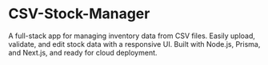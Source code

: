 # CSV-Stock-Manager
A full-stack app for managing inventory data from CSV files. Easily upload, validate, and edit stock data with a responsive UI. Built with Node.js, Prisma, and Next.js, and ready for cloud deployment.
